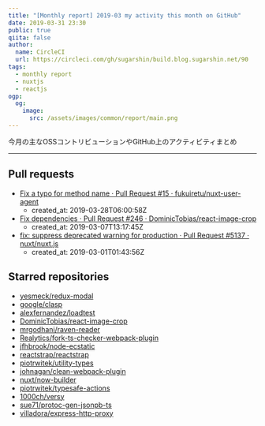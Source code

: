 ```yaml
---
title: "[Monthly report] 2019-03 my activity this month on GitHub"
date: 2019-03-31 23:30
public: true
qiita: false
author:
  name: CircleCI
  url: https://circleci.com/gh/sugarshin/build.blog.sugarshin.net/90
tags:
  - monthly report
  - nuxtjs
  - reactjs
ogp:
  og:
    image:
      src: /assets/images/common/report/main.png
---
```


今月の主なOSSコントリビューションやGitHub上のアクティビティまとめ

***

## Pull requests

- [Fix a typo for method name · Pull Request #15 · fukuiretu/nuxt-user-agent](https://github.com/fukuiretu/nuxt-user-agent/pull/15)
  - created_at: 2019-03-28T06:00:58Z
- [Fix dependencies · Pull Request #246 · DominicTobias/react-image-crop](https://github.com/DominicTobias/react-image-crop/pull/246)
  - created_at: 2019-03-07T13:17:45Z
- [fix: suppress deprecated warning for production · Pull Request #5137 · nuxt/nuxt.js](https://github.com/nuxt/nuxt.js/pull/5137)
  - created_at: 2019-03-01T01:43:56Z

## Starred repositories

- [yesmeck/redux-modal](https://github.com/yesmeck/redux-modal)
- [google/clasp](https://github.com/google/clasp)
- [alexfernandez/loadtest](https://github.com/alexfernandez/loadtest)
- [DominicTobias/react-image-crop](https://github.com/DominicTobias/react-image-crop)
- [mrgodhani/raven-reader](https://github.com/mrgodhani/raven-reader)
- [Realytics/fork-ts-checker-webpack-plugin](https://github.com/Realytics/fork-ts-checker-webpack-plugin)
- [jfhbrook/node-ecstatic](https://github.com/jfhbrook/node-ecstatic)
- [reactstrap/reactstrap](https://github.com/reactstrap/reactstrap)
- [piotrwitek/utility-types](https://github.com/piotrwitek/utility-types)
- [johnagan/clean-webpack-plugin](https://github.com/johnagan/clean-webpack-plugin)
- [nuxt/now-builder](https://github.com/nuxt/now-builder)
- [piotrwitek/typesafe-actions](https://github.com/piotrwitek/typesafe-actions)
- [1000ch/versy](https://github.com/1000ch/versy)
- [sue71/protoc-gen-jsonpb-ts](https://github.com/sue71/protoc-gen-jsonpb-ts)
- [villadora/express-http-proxy](https://github.com/villadora/express-http-proxy)
